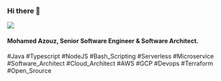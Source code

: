 ### Hi there 👋

[<img src="https://content.linkedin.com/content/dam/me/business/en-us/amp/brand-site/v2/bg/LI-Bug.svg.original.svg">](https://www.linkedin.com/in/mohamedazouz)

#### Mohamed Azouz, Senior Software Engineer & Software Architect.


#Java #Typescript #NodeJS #Bash_Scripting
#Serverless #Microservice  #Software_Architect 
#Cloud_Architect #AWS #GCP #Devops #Terraform #Open_Srource

<!--
**mohamedazouz/mohamedazouz** is a ✨ _special_ ✨ repository because its `README.md` (this file) appears on your GitHub profile.

Here are some ideas to get you started:

- 🔭 I’m currently working on ...
- 🌱 I’m currently learning ...
- 👯 I’m looking to collaborate on ...
- 🤔 I’m looking for help with ...
- 💬 Ask me about ...
- 📫 How to reach me: ...
- 😄 Pronouns: ...
- ⚡ Fun fact: ...
-->
